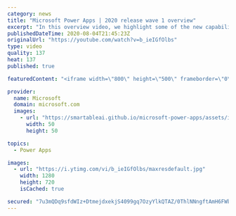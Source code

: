 ```yaml
---
category: news
title: "Microsoft Power Apps | 2020 release wave 1 overview"
excerpt: "In this overview video, we highlight some of the new capabilities included in the latest update to Microsoft Power Apps.      Here are the capabilities covered:     UI enhancements       • Save is always visible       • Chart formatting  Grid user experience enhancements       • Conditional search  "
publishedDateTime: 2020-08-04T21:45:23Z
originalUrl: "https://youtube.com/watch?v=b_ieIGfOlbs"
type: video
quality: 137
heat: 137
published: true

featuredContent: "<iframe width=\"800\" height=\"500\" frameborder=\"0\" src=\"https://www.youtube.com/embed/b_ieIGfOlbs\" allow=\"accelerometer; autoplay; encrypted-media; gyroscope; picture-in-picture\" allowfullscreen></iframe>"

provider:
  name: Microsoft
  domain: microsoft.com
  images:
    - url: "https://smartableai.github.io/microsoft-power-apps/assets/images/organizations/microsoft.com-50x50.jpg"
      width: 50
      height: 50

topics:
  - Power Apps

images:
  - url: "https://i.ytimg.com/vi/b_ieIGfOlbs/maxresdefault.jpg"
    width: 1280
    height: 720
    isCached: true

secured: "7u3mQDq9sfdWIz+DtmejdxekjS4099gq7OzyYlkQTAZ/0ThlNNngftAmH6FWb4ToPMHqM5IEwsTuty4L4fGBLRZYS36zf92amjUly0eLV9PwhmjzEitTgyBRggTnuEbJDDpJQZoADHZi8c8S2R2H1PCbt8Keqx7H/zbNqtynX314arV54pOlunxBXm0Sivdpxmh/xe8NsB7WiO8V051NzZqW9rDoOmBeFDSDjRLaAyBzjsGU1aP6AOpgRaMz3DnmwHqufqg8RBiyXq4oA4LdrcCzZP3bGx4emc9boCK9ICPdNZLSaf64CYLrOZwjkjL8hxFOgoYRXYrZwKa7lIF4Md2oGvRnt0IWh8/VumR92NaGLKm/6ph07UViNkYd2S6yKzBXP4iRSsRv/2L9Ntl9dIEbduBbB0x58wl+I8r4aRVQWYWuKv1Tz0P84Qvh/ubd;2PcI3SBUrYRDaSx0Gx6afQ=="
---
```


